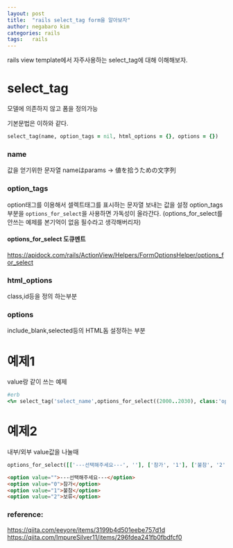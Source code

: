 ```yaml
---
layout: post
title:  "rails select_tag form을 알아보자"
author: negabaro kim
categories: rails
tags:	rails
---
```


rails view template에서 자주사용하는 select_tag에 대해 이해해보자.



# select_tag

모델에 의존하지 않고 폼을 정의가능

기본문법은 이하와 같다.

```ruby
select_tag(name, option_tags = nil, html_options = {}, options = {})
```

### name

값을 얻기위한 문자열
nameはparams -> 値を拾うための文字列

### option_tags

option태그를 이용해서 셀렉트태그를 표시하는 문자열 보내는 값을 설정
option_tags부분을 `options_for_select`을 사용하면 가독성이 올라간다.
(options_for_select를 안쓰는 예제를 본기억이 없음 필수라고 생각해버리자)

#### options_for_select 도큐멘트
https://apidock.com/rails/ActionView/Helpers/FormOptionsHelper/options_for_select


### html_options

class,id등을 정의 하는부분

### options

include_blank,selected등의 HTML돔 설정하는 부분


# 예제1

value랑 같이 쓰는 예제

```ruby
#erb
<%= select_tag('select_name',options_for_select((2000..2030), class:'option',selected: '2018'))%> 
```

# 예제2

내부/외부 value값을 나눌때 

```ruby
options_for_select([['---선택해주세요---', ''], ['참가', '1'], ['불참', '2'], ['보류', '3']])
```

```html
<option value="">---선택해주세요---</option>
<option value="0">참가</option>
<option value="1">불참</option>
<option value="2">보류</option>
```


### reference:
https://qiita.com/eeyore/items/3199b4d501eebe757d1d
https://qiita.com/ImpureSilver11/items/296fdea241fb0fbdfcf0